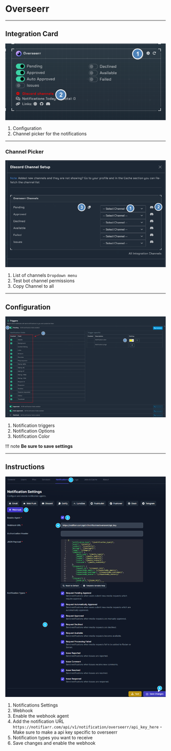 # Overseerr

---

## Integration Card

![instructions2.png](../../assets/screenshots/integrations/overseerr/instructions2.png)

1. Configuration
2. Channel picker for the notifications

---

### Channel Picker

![instructions3.png](../../assets/screenshots/integrations/overseerr/instructions3.png)

1. List of channels `Dropdown menu`
2. Test bot channel permissions
3. Copy Channel to all

---

## Configuration

![instructions4.png](../../assets/screenshots/integrations/overseerr/instructions4.png)

1. Notification triggers
2. Notification Options
3. Notification Color

!!! note
    **Be sure to save settings**

---

## Instructions

![instructions1.png](../../assets/screenshots/integrations/overseerr/instructions1.png)

1. Notifications Settings
2. Webhook
3. Enable the webhook agent
4. Add the notification URL `https://notifiarr.com/api/v1/notification/overseerr/api_key_here` - Make sure to make a api key specific to overseerr
5. Notification types you want to receive
6. Save changes and enable the webhook
